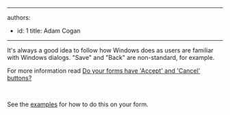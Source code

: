 

---
authors:
  - id: 1
    title: Adam Cogan
---




<span class='intro'> It's always a good idea to follow how Windows does&#160;as users are familiar with Windows dialogs. &quot;Save&quot; and &quot;Back​&quot; are non-standard, for example.<br> </span>

<p>​​For more information read&#160;<a href="https&#58;//www.ssw.com.au/ssw/standards/rules/rulestobetterwindowsforms.aspx#ANCBTN" target="_blank">Do your forms have 'Accept' and 'Cancel' buttons?</a> 

​</p><p>See the&#160;<a href="/_layouts/15/FIXUPREDIRECT.ASPX?WebId=3dfc0e07-e23a-4cbb-aac2-e778b71166a2&amp;TermSetId=07da3ddf-0924-4cd2-a6d4-a4809ae20160&amp;TermId=3ee0b1cc-284f-48fc-a364-36992cbed601">examples</a>&#160;for how to do this on your form.​​</p>


